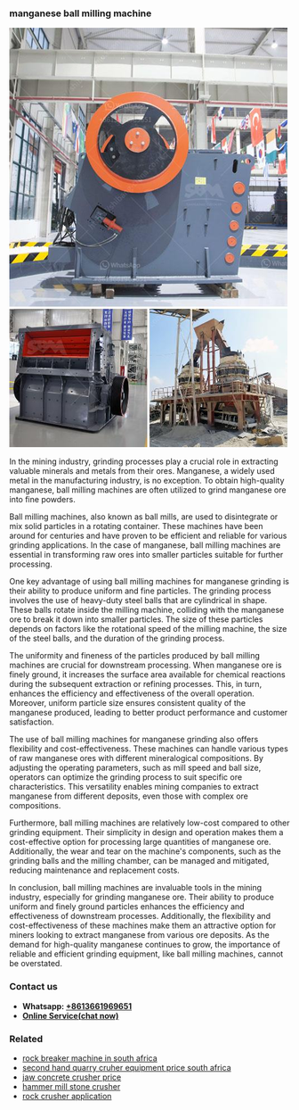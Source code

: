 <h3>manganese ball milling machine</h3><img src='1708322682.jpg' alt=''><p>In the mining industry, grinding processes play a crucial role in extracting valuable minerals and metals from their ores. Manganese, a widely used metal in the manufacturing industry, is no exception. To obtain high-quality manganese, ball milling machines are often utilized to grind manganese ore into fine powders.</p><p>Ball milling machines, also known as ball mills, are used to disintegrate or mix solid particles in a rotating container. These machines have been around for centuries and have proven to be efficient and reliable for various grinding applications. In the case of manganese, ball milling machines are essential in transforming raw ores into smaller particles suitable for further processing.</p><p>One key advantage of using ball milling machines for manganese grinding is their ability to produce uniform and fine particles. The grinding process involves the use of heavy-duty steel balls that are cylindrical in shape. These balls rotate inside the milling machine, colliding with the manganese ore to break it down into smaller particles. The size of these particles depends on factors like the rotational speed of the milling machine, the size of the steel balls, and the duration of the grinding process.</p><p>The uniformity and fineness of the particles produced by ball milling machines are crucial for downstream processing. When manganese ore is finely ground, it increases the surface area available for chemical reactions during the subsequent extraction or refining processes. This, in turn, enhances the efficiency and effectiveness of the overall operation. Moreover, uniform particle size ensures consistent quality of the manganese produced, leading to better product performance and customer satisfaction.</p><p>The use of ball milling machines for manganese grinding also offers flexibility and cost-effectiveness. These machines can handle various types of raw manganese ores with different mineralogical compositions. By adjusting the operating parameters, such as mill speed and ball size, operators can optimize the grinding process to suit specific ore characteristics. This versatility enables mining companies to extract manganese from different deposits, even those with complex ore compositions.</p><p>Furthermore, ball milling machines are relatively low-cost compared to other grinding equipment. Their simplicity in design and operation makes them a cost-effective option for processing large quantities of manganese ore. Additionally, the wear and tear on the machine's components, such as the grinding balls and the milling chamber, can be managed and mitigated, reducing maintenance and replacement costs.</p><p>In conclusion, ball milling machines are invaluable tools in the mining industry, especially for grinding manganese ore. Their ability to produce uniform and finely ground particles enhances the efficiency and effectiveness of downstream processes. Additionally, the flexibility and cost-effectiveness of these machines make them an attractive option for miners looking to extract manganese from various ore deposits. As the demand for high-quality manganese continues to grow, the importance of reliable and efficient grinding equipment, like ball milling machines, cannot be overstated.</p><h3>Contact us</h3><ul><li><strong>Whatsapp:&nbsp;<a href="https://wa.me/8613661969651">+8613661969651</a></strong></li><li><a href="https://swt.shibang-china.com/?git&amp;zhl&amp;manganese ball milling machine"><strong>Online Service(chat now)</strong></a></li></ul><h3>Related</h3><ul><li><a href='rock breaker machine in south africa.md'>rock breaker machine in south africa</a></li><li><a href='second hand quarry cruher equipment price south africa.md'>second hand quarry cruher equipment price south africa</a></li><li><a href='jaw concrete crusher price.md'>jaw concrete crusher price</a></li><li><a href='hammer mill stone crusher.md'>hammer mill stone crusher</a></li><li><a href='rock crusher application.md'>rock crusher application</a></li></ul>